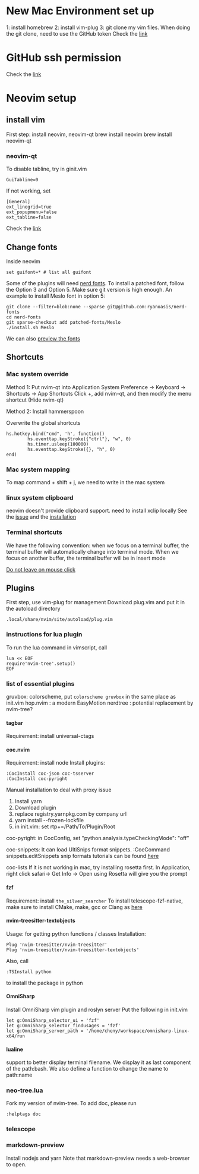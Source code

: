 # New Mac Environment set up
1: install homebrew
2: install vim-plug
3: git clone my vim files. When doing the git clone, need to use the GitHub token
Check the [link](https://docs.github.com/en/authentication/keeping-your-account-and-data-secure/creating-a-personal-access-token)

# GitHub ssh permission

Check the [link](https://docs.github.com/en/authentication/connecting-to-github-with-ssh/generating-a-new-ssh-key-and-adding-it-to-the-ssh-agent)

# Neovim setup

## install vim
First step: install neovim, neovim-qt
brew install neovim
brew install neovim-qt

### neovim-qt
To disable tabline, try in ginit.vim
```
GuiTabline=0
```
If not working, set
```
[General]
ext_linegrid=true
ext_popupmenu=false
ext_tabline=false
```
Check the [link](https://github.com/equalsraf/neovim-qt/issues/589)


## Change fonts

Inside neovim
```
set guifont=* # list all guifont
```

Some of the plugins will need [nerd fonts](https://github.com/ryanoasis/nerd-fonts).
To install a patched font, follow the Option 3 and Option 5. Make sure git version is high enough. An example to install Meslo font in option 5:
```git clone --filter=blob:none --sparse git@github.com:ryanoasis/nerd-fonts
git clone --filter=blob:none --sparse git@github.com:ryanoasis/nerd-fonts
cd nerd-fonts
git sparse-checkout add patched-fonts/Meslo
./install.sh Meslo
```

We can also [preview the fonts](https://www.nerdfonts.com/)



## Shortcuts


### Mac system override

Method 1: Put nvim-qt into Application
System Preference -> Keyboard -> Shortcuts -> App Shortcuts
Click +, add nvim-qt, and then modify the menu shortcut (Hide nvim-qt)

Method 2: Install hammerspoon

Overwrite the global shortcuts
```
hs.hotkey.bind("cmd", 'h', function()
        hs.eventtap.keyStroke({"ctrl"}, "w", 0)
        hs.timer.usleep(100000)
        hs.eventtap.keyStroke({}, "h", 0)
end)
```
### Mac system mapping
To map command + shift + j, we need to write <S-D-J> in the mac system
### linux system clipboard
neovim doesn't provide clipboard support. need to install xclip locally
See the [issue](https://discourse.nixos.org/t/how-to-support-clipboard-for-neovim/9534) and the [installation](https://discourse.nixos.org/t/how-to-support-clipboard-for-neovim/9534)

### Terminal shortcuts
We have the following convention: when we focus on a terminal buffer, the terminal buffer will automatically change into terminal mode. When we focus on another buffer, the terminal buffer will be in insert mode 

[Do not leave on mouse click](https://github.com/neovim/neovim/pull/16604)

## Plugins
First step, use vim-plug for management
Download plug.vim and put it in the autoload directory
```
.local/share/nvim/site/autoload/plug.vim
```

### instructions for lua plugin
To run the lua command in vimscript, call
```
lua << EOF
require'nvim-tree'.setup()
EOF
```
### list of essential plugins
gruvbox: colorscheme, put `colorscheme gruvbox` in the same place as init.vim
hop.nvim : a modern EasyMotion
nerdtree : potential replacement by nvim-tree?
#### tagbar
Requirement: install universal-ctags
#### coc.nvim
Requirement: install node
Install plugins:
```
:CocInstall coc-json coc-tsserver
:CocInstall coc-pyright
```
Manual installation to deal with proxy issue
1. Install yarn
2. Download plugin 
3. replace registry.yarnpkg.com by company url
4. yarn install --frozen-lockfile
5. in init.vim: set rtp+=/Path/To/Plugin/Root

coc-pyright:
in CocConfig, set "python.analysis.typeCheckingMode": "off"

coc-snippets:
It can load UltiSnips format snippets. 
:CocCommand snippets.editSnippets
snip formats tutorials can be found [here](https://github.com/SirVer/ultisnips)

coc-lists
If it is not working in mac, try installing rosetta first. In Application, right click safari-> Get Info -> Open using Rosetta will give you the prompt


#### fzf
Requirement: install `the_silver_searcher`
To install telescope-fzf-native, make sure to install CMake, make, gcc or Clang as [here](https://github.com/nvim-telescope/telescope-fzf-native.nvim)

#### nvim-treesitter-textobjects
Usage: for getting python functions / classes
Installation:
```
Plug 'nvim-treesitter/nvim-treesitter'
Plug 'nvim-treesitter/nvim-treesitter-textobjects'
```
Also, call
```
:TSInstall python
```
to install the package in python
#### OmniSharp
Install OmniSharp vim plugin and roslyn server
Put the following in init.vim
```
let g:OmniSharp_selector_ui = 'fzf'
let g:OmniSharp_selector_findusages = 'fzf'
let g:OmniSharp_server_path = '/home/cheny/workspace/omnisharp-linux-x64/run
```
#### lualine
support to better display terminal filename. We display it as last component of the path:bash. We also define a function to change the name to path:name  

### neo-tree.lua
Fork my version of nvim-tree. To add doc, please run
```
:helptags doc
```
### telescope

### markdown-preview
Install nodejs and yarn
Note that markdown-preview needs a web-browser to open.


